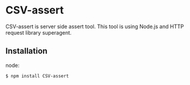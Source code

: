 # CSV-assert

CSV-assert is server side assert tool. This tool is using Node.js and HTTP request library superagent.

## Installation

node:

```
$ npm install CSV-assert
```

